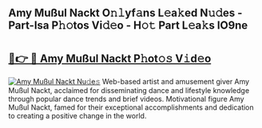 ## Amy Mußul Nackt O𝚗𝚕yf𝚊ns L𝚎a𝚔ed N𝚞𝚍es - Part-Isa P𝚑𝚘tos Vi𝚍𝚎o - H𝚘𝚝 Part L𝚎a𝚔s lO9ne

# <h2><a href="http://kf1exwf.oniu.top/?m=Amy+Mu%c3%9ful+Nackt">🔗👉 🔴 Amy Mußul Nackt P𝚑ot𝚘𝚜 V𝚒d𝚎o</a></h2>

[![Amy Mußul Nackt Nu𝚍e𝚜](https://i.imgur.com/0qMVB7G.gif)](http://kf1exwf.oniu.top/?m=Amy+Mu%c3%9ful+Nackt)
Web-based artist and amusement giver Amy Mußul Nackt, acclaimed for disseminating dance and lifestyle knowledge through popular dance trends and brief videos. Motivational figure Amy Mußul Nackt, famed for their exceptional accomplishments and dedication to creating a positive change in the world.  
